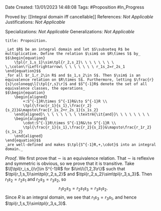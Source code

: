<div class="topSpace"></div>

Date Created: 13/01/2023 14:48:08
Tags: #Proposition #In_Progress

Proved by: [[Integral domain iff cancellable]]
References: _Not Applicable_
Justifications: _Not Applicable_

Specializations: _Not Applicable_
Generalizations: _Not Applicable_

``` ad-Proposition
title: Proposition.

_Let $R$ be an integral domain and let $S\subseteq R$ be multiplicative. Define the relation $\sim$ on $R\times S$ by_
$$\begin{equation}
    \tpl{r_1,s_1}\sim\tpl{r_2,s_2}\ \ \ \ \ \ \ \ \,\colon\!\Leftrightarrow\ \ \ \ \ \ \ \ r_1s_2=r_2s_1
\end{equation}$$
_for all $r_1,r_2\in R$ and $s_1,s_2\in S$. Then $\sim$ is an equivalence relation on $R\times S$. Furthermore, letting $\frac{r}{s}\coloneqq\l[\tpl{r,s}\r]$ and $S^{-1}R$ denote the set of all equivalence classes, the operations_
$$\begin{equation}
    \begin{aligned}
        +:S^{-1}R\times S^{-1}R&\to S^{-1}R \\
        \tpl{\frac{r_1}{s_1},\frac{r_2}{s_2}}&\mapsto\frac{r_1s_2+r_2s_1}{s_1s_2}
    \end{aligned}\ \ \ \ \ \ \ \ \textrm{\it{and}}\ \ \ \ \ \ \ \ 
    \begin{aligned}
        \cdot:S^{-1}R\times S^{-1}R&\to S^{-1}R \\
        \tpl{\frac{r_1}{s_1},\frac{r_2}{s_2}}&\mapsto\frac{r_1r_2}{s_1s_2}
    \end{aligned}
\end{equation}$$
_are well-defined and makes $\tpl{S^{-1}R,+,\cdot}$ into an integral domain._

```

_Proof_. We first prove that $\sim$ is an equivalence relation. That $\sim$ is reflexive and symmetric is obvious, so we prove that it is transitive. Take $\l[\tpl{r_i,s_i}\r]\in S^{-1}R$ for $i\in\l\{1,2,3\r\}$ such that $\tpl{r_1,s_1}\sim\tpl{r_2,s_2}$ and $\tpl{r_2,s_2}\sim\tpl{r_3,s_3}$. Then $r_1s_2=r_2s_1$ and $r_2s_3=r_3s_2$, so
$$\begin{equation}
    r_1s_2s_3=r_2s_1s_3=r_3s_1s_2.
\end{equation}$$
Since $R$ is an integral domain, we see that $r_1s_3=r_3s_1$, and hence $\tpl{r_1,s_1}\sim\tpl{r_3,s_3}$.
